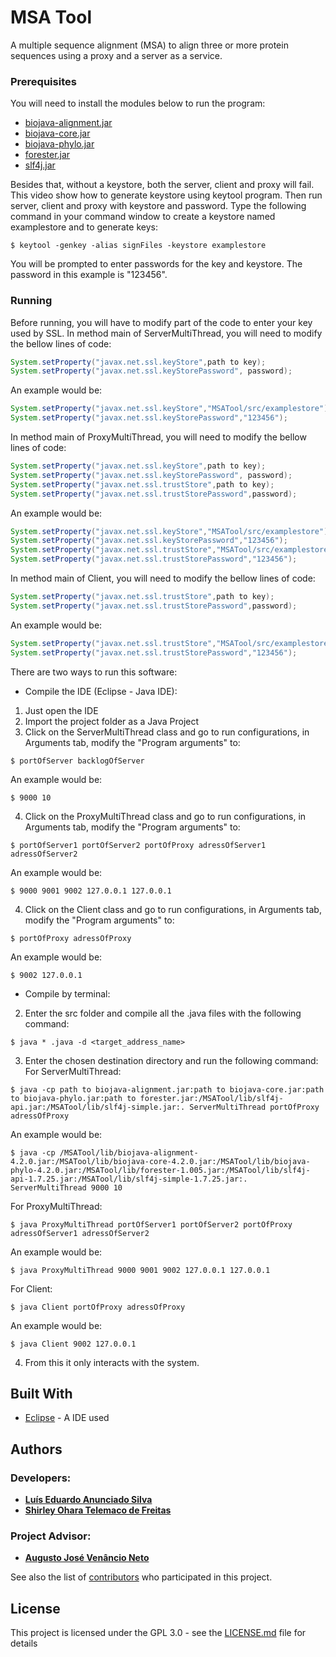 # MSA Tool

A multiple sequence alignment (MSA) to align three or more protein sequences using a proxy and a server as a service.

### Prerequisites

You will need to install the modules below to run the program: 
* [biojava-alignment.jar](https://repo1.maven.org/maven2/org/biojava/biojava-alignment/4.2.0/biojava-alignment-4.2.0.jar)
* [biojava-core.jar](https://repo1.maven.org/maven2/org/biojava/biojava-core/4.2.0/biojava-core-4.2.0.jar)
* [biojava-phylo.jar](https://repo1.maven.org/maven2/org/biojava/biojava-phylo/4.2.0/biojava-phylo-4.2.0.jar)
* [forester.jar](https://github.com/cmzmasek/forester/blob/master/forester/java/forester.jar)
* [slf4j.jar](https://www.slf4j.org/dist/slf4j-1.7.25.tar.gz)

Besides that, without a keystore, both the server, client and proxy will fail. This video show how to generate keystore using keytool program. Then run server, client and proxy with keystore and password.
Type the following command in your command window to create a keystore named examplestore and to generate keys:

```
$ keytool -genkey -alias signFiles -keystore examplestore
```

You will be prompted to enter passwords for the key and keystore. The password in this example is "123456".

### Running

Before running, you will have to modify part of the code to enter your key used by SSL. In method main of ServerMultiThread, you will need to modify the bellow lines of code:
```java
System.setProperty("javax.net.ssl.keyStore",path to key);
System.setProperty("javax.net.ssl.keyStorePassword", password);
```
An example would be:
```java
System.setProperty("javax.net.ssl.keyStore","MSATool/src/examplestore");
System.setProperty("javax.net.ssl.keyStorePassword","123456");
```
In method main of ProxyMultiThread, you will need to modify the bellow lines of code:
```java
System.setProperty("javax.net.ssl.keyStore",path to key);
System.setProperty("javax.net.ssl.keyStorePassword", password);
System.setProperty("javax.net.ssl.trustStore",path to key);
System.setProperty("javax.net.ssl.trustStorePassword",password);
```
An example would be:
```java
System.setProperty("javax.net.ssl.keyStore","MSATool/src/examplestore");
System.setProperty("javax.net.ssl.keyStorePassword","123456");
System.setProperty("javax.net.ssl.trustStore","MSATool/src/examplestore");
System.setProperty("javax.net.ssl.trustStorePassword","123456");
```
In method main of Client, you will need to modify the bellow lines of code:
```java
System.setProperty("javax.net.ssl.trustStore",path to key);
System.setProperty("javax.net.ssl.trustStorePassword",password);
```
An example would be:
```java
System.setProperty("javax.net.ssl.trustStore","MSATool/src/examplestore");
System.setProperty("javax.net.ssl.trustStorePassword","123456");
```
There are two ways to run this software:
* Compile the IDE (Eclipse - Java IDE):
1. Just open the IDE
2. Import the project folder as a Java Project
3. Click on the ServerMultiThread class and go to run configurations, in Arguments tab, modify the "Program arguments" to:
```
$ portOfServer backlogOfServer
```
An example would be:
```
$ 9000 10
```
4. Click on the ProxyMultiThread class and go to run configurations, in Arguments tab, modify the "Program arguments" to:
```
$ portOfServer1 portOfServer2 portOfProxy adressOfServer1 adressOfServer2
```
An example would be:
```
$ 9000 9001 9002 127.0.0.1 127.0.0.1
```
4. Click on the Client class and go to run configurations, in Arguments tab, modify the "Program arguments" to:
```
$ portOfProxy adressOfProxy
```
An example would be:
```
$ 9002 127.0.0.1
```
* Compile by terminal:
2. Enter the src folder and compile all the .java files with the following command:
```
$ java * .java -d <target_address_name>
```
3. Enter the chosen destination directory and run the following command:
For ServerMultiThread:
```
$ java -cp path to biojava-alignment.jar:path to biojava-core.jar:path to biojava-phylo.jar:path to forester.jar:/MSATool/lib/slf4j-api.jar:/MSATool/lib/slf4j-simple.jar:. ServerMultiThread portOfProxy adressOfProxy
```
An example would be:
```
$ java -cp /MSATool/lib/biojava-alignment-4.2.0.jar:/MSATool/lib/biojava-core-4.2.0.jar:/MSATool/lib/biojava-phylo-4.2.0.jar:/MSATool/lib/forester-1.005.jar:/MSATool/lib/slf4j-api-1.7.25.jar:/MSATool/lib/slf4j-simple-1.7.25.jar:. ServerMultiThread 9000 10
```
For ProxyMultiThread:
```
$ java ProxyMultiThread portOfServer1 portOfServer2 portOfProxy adressOfServer1 adressOfServer2
```
An example would be:
```
$ java ProxyMultiThread 9000 9001 9002 127.0.0.1 127.0.0.1
```
For Client:
```
$ java Client portOfProxy adressOfProxy
```
An example would be:
```
$ java Client 9002 127.0.0.1
```
4. From this it only interacts with the system.

## Built With

* [Eclipse](https://www.eclipse.org/) - A IDE used

## Authors
### Developers: 
* **[Luís Eduardo Anunciado Silva](cruxiu@ufrn.edu.br)** 
* **[Shirley Ohara Telemaco de Freitas](shirleyohara@ufrn.edu.br)** 
### Project Advisor: 
* **[Augusto José Venâncio Neto](augusto@dimap.ufrn.br)** 

See also the list of [contributors](https://github.com/your/project/contributors) who participated in this project.

## License

This project is licensed under the GPL 3.0 - see the [LICENSE.md](LICENSE.md) file for details

